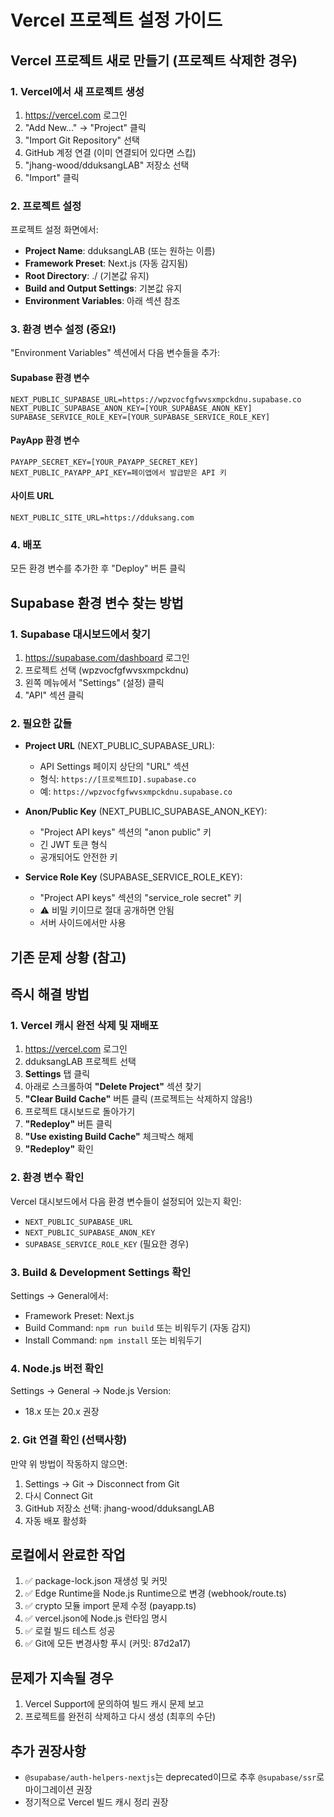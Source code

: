 # Vercel 프로젝트 설정 가이드

## Vercel 프로젝트 새로 만들기 (프로젝트 삭제한 경우)

### 1. Vercel에서 새 프로젝트 생성

1. https://vercel.com 로그인
2. "Add New..." → "Project" 클릭
3. "Import Git Repository" 선택
4. GitHub 계정 연결 (이미 연결되어 있다면 스킵)
5. "jhang-wood/dduksangLAB" 저장소 선택
6. "Import" 클릭

### 2. 프로젝트 설정

프로젝트 설정 화면에서:

- **Project Name**: dduksangLAB (또는 원하는 이름)
- **Framework Preset**: Next.js (자동 감지됨)
- **Root Directory**: ./ (기본값 유지)
- **Build and Output Settings**: 기본값 유지
- **Environment Variables**: 아래 섹션 참조

### 3. 환경 변수 설정 (중요!)

"Environment Variables" 섹션에서 다음 변수들을 추가:

#### Supabase 환경 변수

```
NEXT_PUBLIC_SUPABASE_URL=https://wpzvocfgfwvsxmpckdnu.supabase.co
NEXT_PUBLIC_SUPABASE_ANON_KEY=[YOUR_SUPABASE_ANON_KEY]
SUPABASE_SERVICE_ROLE_KEY=[YOUR_SUPABASE_SERVICE_ROLE_KEY]
```

#### PayApp 환경 변수

```
PAYAPP_SECRET_KEY=[YOUR_PAYAPP_SECRET_KEY]
NEXT_PUBLIC_PAYAPP_API_KEY=페이앱에서 발급받은 API 키
```

#### 사이트 URL

```
NEXT_PUBLIC_SITE_URL=https://dduksang.com
```

### 4. 배포

모든 환경 변수를 추가한 후 "Deploy" 버튼 클릭

## Supabase 환경 변수 찾는 방법

### 1. Supabase 대시보드에서 찾기

1. https://supabase.com/dashboard 로그인
2. 프로젝트 선택 (wpzvocfgfwvsxmpckdnu)
3. 왼쪽 메뉴에서 "Settings" (설정) 클릭
4. "API" 섹션 클릭

### 2. 필요한 값들

- **Project URL** (NEXT_PUBLIC_SUPABASE_URL):
  - API Settings 페이지 상단의 "URL" 섹션
  - 형식: `https://[프로젝트ID].supabase.co`
  - 예: `https://wpzvocfgfwvsxmpckdnu.supabase.co`

- **Anon/Public Key** (NEXT_PUBLIC_SUPABASE_ANON_KEY):
  - "Project API keys" 섹션의 "anon public" 키
  - 긴 JWT 토큰 형식
  - 공개되어도 안전한 키

- **Service Role Key** (SUPABASE_SERVICE_ROLE_KEY):
  - "Project API keys" 섹션의 "service_role secret" 키
  - ⚠️ 비밀 키이므로 절대 공개하면 안됨
  - 서버 사이드에서만 사용

## 기존 문제 상황 (참고)

## 즉시 해결 방법

### 1. Vercel 캐시 완전 삭제 및 재배포

1. https://vercel.com 로그인
2. dduksangLAB 프로젝트 선택
3. **Settings** 탭 클릭
4. 아래로 스크롤하여 **"Delete Project"** 섹션 찾기
5. **"Clear Build Cache"** 버튼 클릭 (프로젝트는 삭제하지 않음!)
6. 프로젝트 대시보드로 돌아가기
7. **"Redeploy"** 버튼 클릭
8. **"Use existing Build Cache"** 체크박스 해제
9. **"Redeploy"** 확인

### 2. 환경 변수 확인

Vercel 대시보드에서 다음 환경 변수들이 설정되어 있는지 확인:

- `NEXT_PUBLIC_SUPABASE_URL`
- `NEXT_PUBLIC_SUPABASE_ANON_KEY`
- `SUPABASE_SERVICE_ROLE_KEY` (필요한 경우)

### 3. Build & Development Settings 확인

Settings → General에서:

- Framework Preset: Next.js
- Build Command: `npm run build` 또는 비워두기 (자동 감지)
- Install Command: `npm install` 또는 비워두기

### 4. Node.js 버전 확인

Settings → General → Node.js Version:

- 18.x 또는 20.x 권장

### 2. Git 연결 확인 (선택사항)

만약 위 방법이 작동하지 않으면:

1. Settings → Git → Disconnect from Git
2. 다시 Connect Git
3. GitHub 저장소 선택: jhang-wood/dduksangLAB
4. 자동 배포 활성화

## 로컬에서 완료한 작업

1. ✅ package-lock.json 재생성 및 커밋
2. ✅ Edge Runtime을 Node.js Runtime으로 변경 (webhook/route.ts)
3. ✅ crypto 모듈 import 문제 수정 (payapp.ts)
4. ✅ vercel.json에 Node.js 런타임 명시
5. ✅ 로컬 빌드 테스트 성공
6. ✅ Git에 모든 변경사항 푸시 (커밋: 87d2a17)

## 문제가 지속될 경우

1. Vercel Support에 문의하여 빌드 캐시 문제 보고
2. 프로젝트를 완전히 삭제하고 다시 생성 (최후의 수단)

## 추가 권장사항

- `@supabase/auth-helpers-nextjs`는 deprecated이므로 추후 `@supabase/ssr`로 마이그레이션 권장
- 정기적으로 Vercel 빌드 캐시 정리 권장
